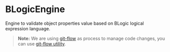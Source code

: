 # BLogicEngine
Engine to validate object properties value based on BLogic logical expression language.



> **Note:** We are using [git-flow](https://datasift.github.io/gitflow/IntroducingGitFlow.html) as process to manage code changes, you can use [git-flow utility](https://danielkummer.github.io/git-flow-cheatsheet/). 